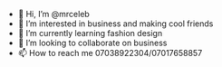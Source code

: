 - 👋 Hi, I’m @mrceleb
- 👀 I’m interested in business and making cool friends
- 🌱 I’m currently learning fashion design
- 💞️ I’m looking to collaborate on business
- 📫 How to reach me 07038922304/07017658857

<!---
mrceleb/mrceleb is a ✨ special ✨ repository because its `README.md` (this file) appears on your GitHub profile.
You can click the Preview link to take a look at your changes.
--->
